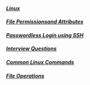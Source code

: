 
#### *[Linux](linux.md)*

#### *[File Permissionsand Attributes](FilePermissionsandAttributes.md)*

#### *[Passwordless Login using SSH](PasswordlessLogin.md)*

#### *[Interview Questions](LinuxInterviewQuestions.md)*

#### *[Common Linux Commands](CommonLinuxCommands.md)* 

#### *[File Operations](fileOperations.md)* 
